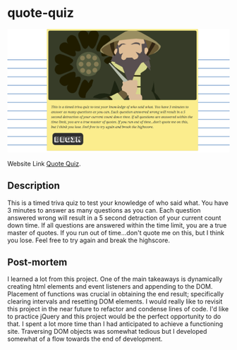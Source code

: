 # quote-quiz

 ![Website Screenshot](./Assets/img/website-screenshot.png)

 Website Link [Quote Quiz](https://vivid-green.github.io/quote-quiz/quotes-quiz "Quote Qize Website").

## Description
This is a timed triva quiz to test your knowledge of who said what. You have 3 minutes to answer as many questions as you can. Each question answered wrong will result in a 5 second detraction of your current count down time. If all questions are answered within the time limit, you are a true master of quotes. If you run out of time...don't quote me on this, but I think you lose. Feel free to try again and break the highscore.

## Post-mortem
I learned a lot from this project. One of the main takeaways is dynamically creating html elements and event listeners and appending to the DOM. Placement of functions was crucial in obtaining the end result; specifically clearing intervals and resetting DOM elements. I would really like to revisit this project in the near future to refactor and condense lines of code. I'd like to practice jQuery and this project would be the perfect opportunity to do that. I spent a lot more time than I had anticipated to achieve a functioning site. Traversing DOM objects was somewhat tedious but I developed somewhat of a flow towards the end of development. 
